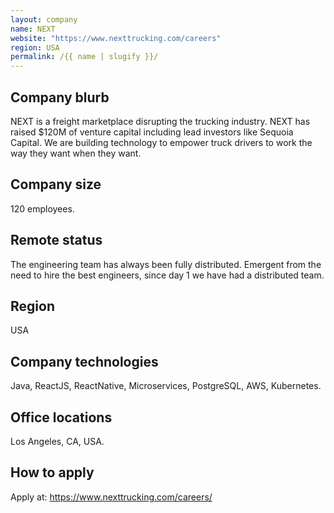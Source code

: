 ```yaml
---
layout: company
name: NEXT
website: "https://www.nexttrucking.com/careers"
region: USA
permalink: /{{ name | slugify }}/
---
```


## Company blurb

NEXT is a freight marketplace disrupting the trucking industry. NEXT has raised $120M of venture capital including lead investors like Sequoia Capital. We are building technology to empower truck drivers to work the way they want when they want.

## Company size

120 employees.

## Remote status

The engineering team has always been fully distributed. Emergent from the need to hire the best engineers, since day 1 we have had a distributed team. 
## Region

USA

## Company technologies

Java, ReactJS, ReactNative, Microservices, PostgreSQL, AWS, Kubernetes.

## Office locations

Los Angeles, CA, USA.

## How to apply

Apply at: https://www.nexttrucking.com/careers/